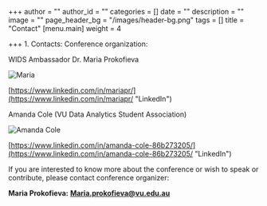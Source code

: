 +++
author = ""
author_id = ""
categories = []
date = ""
description = ""
image = ""
page_header_bg = "/images/header-bg.png"
tags = []
title = "Contact"
[menu.main]
weight = 4

+++
1\. Contacts: Conference organization:

WIDS Ambassador Dr. Maria Prokofieva

![](/images/rsz_me2me.png "Maria")

[https://www.linkedin.com/in/mariapr/](https://www.linkedin.com/in/mariapr/ "LinkedIn")

Amanda Cole (VU Data Analytics Student Association)

![](/images/amanda-cole.jpeg "Amanda Cole")

[https://www.linkedin.com/in/amanda-cole-86b273205/](https://www.linkedin.com/in/amanda-cole-86b273205/ "LinkedIn")

If you are interested to know more about the conference or wish to speak or contribute, please contact conference organizer:

**Maria Prokofieva:** **Maria.prokofieva@vu.edu.au**